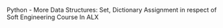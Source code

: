 Python - More Data Structures: Set, Dictionary
Assignment in respect of Soft Engineering Course
In ALX
